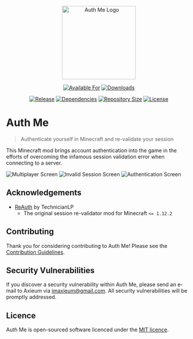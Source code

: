 <p align="center">
    <a href="https://github.com/Axieum/AuthMe">
        <img src="src/main/resources/logo.png" height="200" alt="Auth Me Logo">
    </a>
</p>

<p align="center">
    <a href="https://curseforge.com/minecraft/mc-mods/auth-me"><img src="http://cf.way2muchnoise.eu/versions/available%20for_auth-me_latest(555-34AA2F-FFF-00000000).svg?badge_style=for_the_badge" alt="Available For"></a>
    <a href="https://curseforge.com/minecraft/mc-mods/auth-me/files"><img src="http://cf.way2muchnoise.eu/full_auth-me_downloads(555-FF4C05-FFF-00000000-FFF).svg?badge_style=for_the_badge" alt="Downloads"></a>
</p>

<p align="center">
    <a href="https://github.com/Axieum/AuthMe/releases"><img src="https://img.shields.io/github/v/release/Axieum/AuthMe?style=for-the-badge&color=FF4C05" alt="Release"></a>
    <a href="build.gradle"><img src="https://img.shields.io/librariesio/github/Axieum/AuthMe?style=for-the-badge" alt="Dependencies"></a>
    <a href="https://github.com/Axieum/AuthMe"><img src="https://img.shields.io/github/repo-size/Axieum/AuthMe?style=for-the-badge" alt="Repository Size"></a>
    <a href="https://opensource.org/licenses/MIT"><img src="https://img.shields.io/github/license/Axieum/AuthMe?style=for-the-badge" alt="License"></a>
</p>

# Auth Me
> Authenticate yourself in Minecraft and re-validate your session

This Minecraft mod brings account authentication into the game in the efforts of overcoming the infamous session
validation error when connecting to a server.

![](https://media.forgecdn.net/attachments/thumbnails/274/201/310/172/authme.png "Multiplayer Screen") ![](https://media.forgecdn.net/attachments/thumbnails/275/936/310/172/authme.png "Invalid Session Screen") ![](https://media.forgecdn.net/attachments/thumbnails/274/202/310/172/authme.png "Authentication Screen")

## Acknowledgements

- [ReAuth](https://github.com/TechnicianLP/ReAuth) by TechnicianLP
    - The original session re-validator mod for Minecraft `<= 1.12.2`

## Contributing

Thank you for considering contributing to Auth Me! Please see the [Contribution Guidelines](.github/CONTRIBUTING.md).

## Security Vulnerabilities

If you discover a security vulnerability within Auth Me, please send an e-mail to Axieum via
[imaxieum@gmail.com](mailto:imaxieum@gmail.com). All security vulnerabilities will be promptly addressed.

## Licence

Auth Me is open-sourced software licenced under the [MIT licence](https://opensource.org/licenses/MIT).
